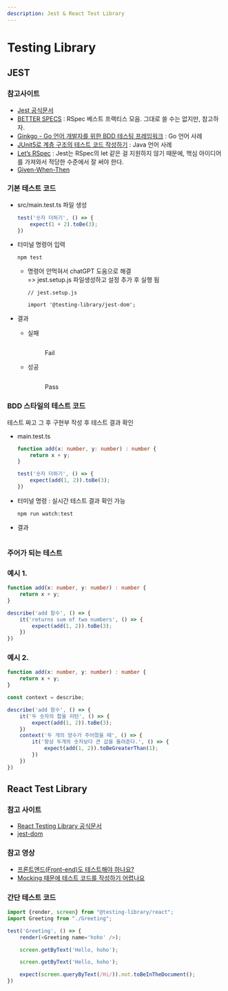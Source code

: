 ```yaml
---
description: Jest & React Test Library
---
```


# Testing Library

## JEST

### 참고사이트

* [Jest 공식문서](https://jestjs.io/)
* [BETTER SPECS](https://www.betterspecs.org/) : RSpec 베스트 프랙티스 모음. 그대로 쓸 수는 없지만, 참고하자.
* [Ginkgo - Go 언어 개발자를 위한 BDD 테스팅 프레임워크](https://youtu.be/gfTsSBRvdqI) : Go 언어 사례
* [JUnit5로 계층 구조의 테스트 코드 작성하기](https://johngrib.github.io/wiki/junit5-nested/) : Java 언어 사례
* [Let’s RSpec](https://megaptera.notion.site/Let-s-RSpec-dce5253c17e3427496174eff4e63c0f4?pvs=4) : Jest는 RSpec의 let 같은 걸 지원하지 않기 때문에, 핵심 아이디어를 가져와서 적당한 수준에서 잘 써야 한다.
* [Given-When-Then](https://megaptera.notion.site/Given-When-Then-5b2e7e746be140a0a6e26e642b52c1e5?pvs=4)

### 기본 테스트 코드

*   src/main.test.ts 파일 생성

    ```typescript
    test('숫자 더하기', () => {
        expect(1 + 2).toBe(3);
    })
    ```
*   터미널 명령어 입력 &#x20;

    ```
    npm test
    ```

    *   명령어 안먹혀서 chatGPT 도움으로 해결\
        \=> jest.setup.js 파일생성하고 설정 추가 후 실행 됨

        ```
        // jest.setup.js

        import '@testing-library/jest-dom';
        ```
* 결과
  *   실패

      <figure><img src="../.gitbook/assets/스크린샷 2024-10-23 오후 2.44.40 (1).png" alt=""><figcaption><p>Fail</p></figcaption></figure>
  *   성공

      <figure><img src="../.gitbook/assets/스크린샷 2024-10-23 오후 2.43.44 (1).png" alt=""><figcaption><p>Pass</p></figcaption></figure>

### BDD 스타일의 테스트 코드

테스트 짜고 그 후 구현부 작성 후 테스트 결과 확인

*   main.test.ts

    ```typescript
    function add(x: number, y: number) : number {
        return x + y;
    }

    test('숫자 더하기', () => {
        expect(add(1, 2)).toBe(3);
    })
    ```
*   터미널 명령 : 실시간 테스트 결과 확인 가능

    ```
    npm run watch:test
    ```
*   결과



    <figure><img src="../.gitbook/assets/스크린샷 2024-10-23 오후 2.53.26.png" alt=""><figcaption></figcaption></figure>

### 주어가 되는 테스트

### 예시 1.&#x20;

```typescript
function add(x: number, y: number) : number {
    return x + y;
}

describe('add 함수', () => {
    it('returns sum of two numbers', () => {
        expect(add(1, 2)).toBe(3);
    })
})
```

### 예시 2.

```typescript
function add(x: number, y: number) : number {
    return x + y;
}

const context = describe;

describe('add 함수', () => {
    it('두 숫자의 합을 리턴', () => {
        expect(add(1, 2)).toBe(3);
    })
    context('두 개의 양수가 주어졌을 때', () => {
        it('항상 두개의 숫자보다 큰 값을 돌려준다.', () => {
            expect(add(1, 2)).toBeGreaterThan(1);
        })
    })
})
```

## React Test Library

### 참고 사이트

* [React Testing Library 공식문서](https://testing-library.com/docs/react-testing-library/intro)
* [jest-dom](https://testing-library.com/docs/ecosystem-jest-dom/)

### 참고 영상

* [프론트엔드(Front-end)도 테스트해야 하나요?](https://youtu.be/-kUmsKRmOnA)
* [Mocking 때문에 테스트 코드를 작성하기 어렵나요](https://youtu.be/RoQtNLl-Wko)

### 간단 테스트 코드

```typescript
import {render, screen} from "@testing-library/react";
import Greeting from "./Greeting";

test('Greeting', () => {
    render(<Greeting name='hoho' />);

    screen.getByText('Hello, hoho');

    screen.getByText('Hello, hoho');

    expect(screen.queryByText(/Hi/)).not.toBeInTheDocument();
})
```
